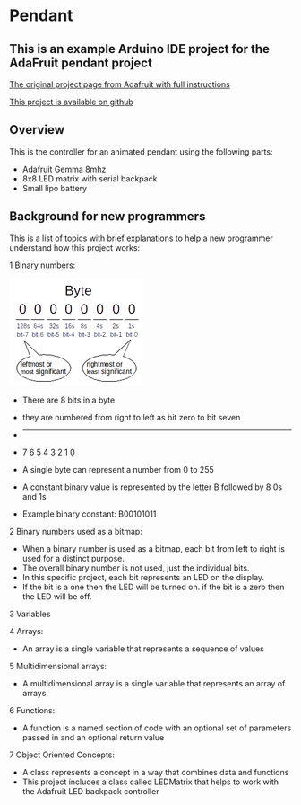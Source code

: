 Pendant
=======
This is an example Arduino IDE project for the AdaFruit pendant project 
-----------------------------------------------------------------------

[The original project page from Adafruit with full instructions](https://learn.adafruit.com/trinket-slash-gemma-space-invader-pendant/)

[This project is available on github](https://github.com/greglarious/pendant)

Overview
--------
This is the controller for an animated pendant using the following parts:

* Adafruit Gemma 8mhz
* 8x8 LED matrix with serial backpack
* Small lipo battery

Background for new programmers
------------------------------
This is a list of topics with brief explanations to help a new programmer understand how this project works:

1 Binary numbers:

![a byte](https://github.com/greglarious/pendant/raw/master/markdown/byte.png "Explanation of a byte")

  * There are 8 bits in a byte
  * they are numbered from right to left as bit zero to bit seven
  * - - - - - - - -
  * 7 6 5 4 3 2 1 0
  
  * A single byte can represent a number from 0 to 255
  * A constant binary value is represented by the letter B followed by 8 0s and 1s    
  * Example binary constant: B00101011
 
2 Binary numbers used as a bitmap:

  * When a binary number is used as a bitmap, each bit from left to right is used for a distinct purpose.  
  * The overall binary number is not used, just the individual bits.  
  * In this specific project, each bit represents an LED on the display.  
  * If the bit is a one then the LED will be turned on.  if the bit is a zero then the LED will be off.
  
3 Variables

4 Arrays:

  * An array is a single variable that represents a sequence of values

5 Multidimensional arrays:

  * A multidimensional array is a single variable that represents an array of arrays.

6 Functions:

  * A function is a named section of code with an optional set of parameters passed in and an optional return value

7 Object Oriented Concepts:

  * A class represents a concept in a way that combines data and functions
  * This project includes a class called LEDMatrix that helps to work with the Adafruit LED backpack controller
